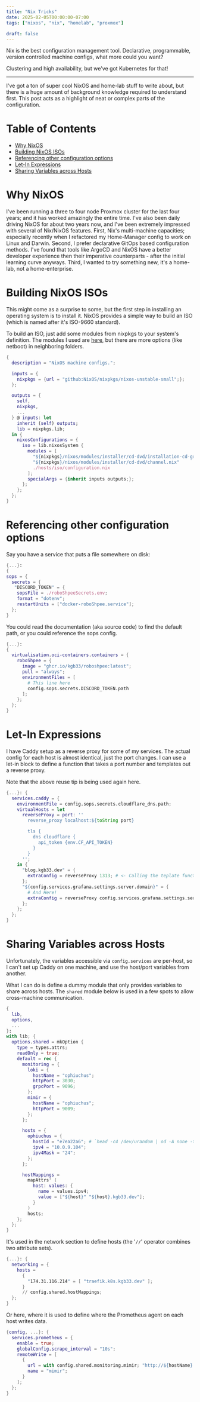 ```yaml
---
title: "Nix Tricks"
date: 2025-02-05T00:00:00-07:00
tags: ["nixos", "nix", "homelab", "proxmox"]

draft: false
---
```



Nix is the best configuration management tool. Declarative, programmable,
version controlled machine configs, what more could you want?

<!--more-->

Clustering and high availability, but we've got Kubernetes for that!


---

I've got a ton of super cool NixOS and home-lab stuff to write about, but there
is a huge amount of background knowledge required to understand first. This post
acts as a highlight of neat or complex parts of the configuration.

# Table of Contents
<!--toc:start-->
- [Why NixOS](#why-nixos)
- [Building NixOS ISOs](#building-nixos-isos)
- [Referencing other configuration options](#referencing-other-configuration-options)
- [Let-In Expressions](#let-in-expressions)
- [Sharing Variables across Hosts](#sharing-variables-across-hosts)
<!--toc:end-->



# Why NixOS

I've been running a three to four node Proxmox cluster for the last four years;
and it has worked amazingly the entire time. I've also been daily driving NixOS
for about two years now, and I've been extremely impressed with several of
Nix/NixOS features. First, Nix's multi-machine capacities; especially recently
when I refactored my Home-Manager config to work on Linux and Darwin. Second, I
prefer declarative GitOps based configuration methods. I've found that tools
like ArgoCD and NixOS have a better developer experience then their imperative
counterparts - after the initial learning curve anyways. Third, I wanted to try
something new, it's a home-lab, not a home-enterprise.

# Building NixOS ISOs

This might come as a surprise to some, but the first step in installing an
operating system is to install it. NixOS provides a simple way to build an ISO
(which is named after it's ISO-9660 standard).

To build an ISO, just add some modules from nixpkgs to your system's
definition. The modules I used are
[here](https://github.com/NixOS/nixpkgs/tree/master/nixos/modules/installer/cd-dvd),
but there are more options (like netboot) in neighboring folders.

```nix
{
  description = "NixOS machine configs.";

  inputs = {
    nixpkgs = {url = "github:NixOS/nixpkgs/nixos-unstable-small";};
  };

  outputs = {
    self,
    nixpkgs,
    ...
  } @ inputs: let
    inherit (self) outputs;
    lib = nixpkgs.lib;
  in {
    nixosConfigurations = {
      iso = lib.nixosSystem {
        modules = [
          "${nixpkgs}/nixos/modules/installer/cd-dvd/installation-cd-graphical-plasma5.nix"
          "${nixpkgs}/nixos/modules/installer/cd-dvd/channel.nix"
          ./hosts/iso/configuration.nix
        ];
        specialArgs = {inherit inputs outputs;};
      };
    };
  };
}
```
# Referencing other configuration options

Say you have a service that puts a file somewhere on disk:

```nix
{...}: 
{
sops = {
  secrets = {
   "DISCORD_TOKEN" = {
    sopsFile = ./roboShpeeSecrets.env;
    format = "dotenv";
    restartUnits = ["docker-roboShpee.service"];
  };
}
```

You could read the documentation (aka source code) to find the default path, or you could reference the sops config.

```nix
{...}: 
{
  virtualisation.oci-containers.containers = {
    roboShpee = {
      image = "ghcr.io/kgb33/roboshpee:latest";
      pull = "always";
      environmentFiles = [
        # This line here
        config.sops.secrets.DISCORD_TOKEN.path
      ];
    };
  };
}
```

# Let-In Expressions

I have Caddy setup as a reverse proxy for some of my services. The actual
config for each host is almost identical, just the port changes. I can use a
let-in block to define a function that takes a port number and templates out a
reverse proxy. 

Note that the above reuse tip is being used again here.

```nix
{...}: {
  services.caddy = {
    environmentFile = config.sops.secrets.cloudflare_dns.path;
    virtualHosts = let
      reverseProxy = port: ''
        reverse_proxy localhost:${toString port}

        tls {
          dns cloudflare {
            api_token {env.CF_API_TOKEN}
          }
        }
      '';
    in {
      "blog.kgb33.dev" = {
        extraConfig = reverseProxy 1313; # <- Calling the teplate function here
      };
      "${config.services.grafana.settings.server.domain}" = {
        # And Here!
        extraConfig = reverseProxy config.services.grafana.settings.server.http_port;
      };
    };
  };
}
```

# Sharing Variables across Hosts

Unfortunately, the variables accessible via `config.services` are per-host, so I can't set up Caddy on one machine,
and use the host/port variables from another. 

What I can do is define a dummy module that only provides variables to share across hosts. 
The `shared` module below is used in a few spots to allow cross-machine communication.


```nix
{
  lib,
  options,
  ...
}:
with lib; {
  options.shared = mkOption {
    type = types.attrs;
    readOnly = true;
    default = rec {
      monitoring = {
        loki = {
          hostName = "ophiuchus";
          httpPort = 3030;
          grpcPort = 9096;
        };
        mimir = {
          hostName = "ophiuchus";
          httpPort = 9009;
        };
      };

      hosts = {
        ophiuchus = {
          hostId = "e7ea22a6"; # `head -c4 /dev/urandom | od -A none -t x4`
          ipv4 = "10.0.9.104";
          ipv4Mask = "24";
        };
      };

      hostMappings =
        mapAttrs' (
          host: values: {
            name = values.ipv4;
            value = ["${host}" "${host}.kgb33.dev"];
          }
        )
        hosts;
    };
  };
}
```

It's used in the network section to define hosts (the '`//`' operator combines
two attribute sets).

```nix
{...}: {
  networking = {
    hosts =
      {
        "174.31.116.214" = [ "traefik.k8s.kgb33.dev" ];
      }
      // config.shared.hostMappings;
  };
}
```

Or here, where it is used to define where the Prometheus agent on each host writes data.

```nix
{config, ...}: {
  services.prometheus = {
    enable = true;
    globalConfig.scrape_interval = "10s";
    remoteWrite = [
      {
        url = with config.shared.monitoring.mimir; "http://${hostName}:${toString httpPort}/api/v1/push";
        name = "mimir";
      }
    ];
  };
}
```


